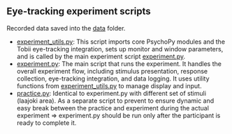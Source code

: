 ## Eye-tracking experiment scripts

Recorded data saved into the [data](data/) folder.

- [experiment_utils.py](experiment_utils.py/): This script imports core PsychoPy modules and the Tobii eye-tracking integration, sets up monitor and window parameters, and is called by the main experiment script [experiment.py](experiment.py/).
- [experiment.py](experiment.py/): The main script that runs the experiment. It handles the overall experiment flow, including stimulus presentation, response collection, eye-tracking integration, and data logging. It uses utility functions from [experiment_utils.py](experiment_utils.py/) to manage display and input.
- [practice.py](practice.py/): Identical to experiment.py with different set of stimuli (laajoki area). As a separate script to prevent to ensure dynamic and easy break between the practice and experiment during the actual experiment => experiment.py should be run only after the participant is ready to complete it.